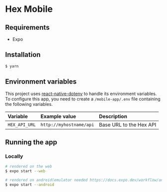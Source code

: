 # Hex Mobile

## Requirements
- Expo

## Installation

```bash
$ yarn
```

## Environment variables

This project uses [react-native-dotenv](https://www.npmjs.com/package/react-native-dotenv) to handle its environment variables. To configure this app, you need to create a `/mobile-app/.env` file containing the following variables.

| Variable           | Example value              | Description                |
| :----------------- | :------------------------- | :------------------------- |
| `HEX_API_URL`      | `http://myhostname/api`    | Base URL to the Hex API    |

## Running the app

### Locally

```bash
# rendered on the web
$ expo start --web

# rendered on android(emulator needed https://docs.expo.dev/workflow/android-studio-emulator/)
$ expo start --android
```
